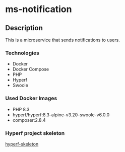 # ms-notification

## Description

This is a microservice that sends notifications to users.

### Technologies

- Docker
- Docker Compose
- PHP
- Hyperf
- Swoole

### Used Docker Images

- PHP 8.3
- hyperf/hyperf:8.3-alpine-v3.20-swoole-v6.0.0
- composer:2.8.4


### Hyperf project skeleton

[hyperf-skeleton](https://github.com/hyperf/hyperf-skeleton)